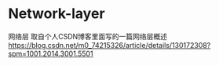# Network-layer
网络层
取自个人CSDN博客里面写的一篇网络层概述
https://blog.csdn.net/m0_74215326/article/details/130172308?spm=1001.2014.3001.5501
